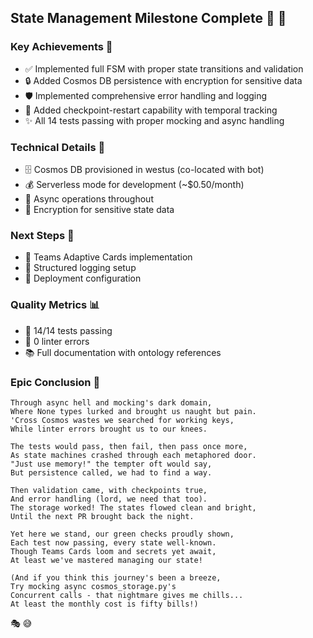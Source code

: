 ## State Management Milestone Complete 🎯 🚀 

### Key Achievements 🌟
- ✅ Implemented full FSM with proper state transitions and validation
- 🔒 Added Cosmos DB persistence with encryption for sensitive data
- 🛡️ Implemented comprehensive error handling and logging
- 💾 Added checkpoint-restart capability with temporal tracking
- ✨ All 14 tests passing with proper mocking and async handling

### Technical Details 🔧
- 🗄️ Cosmos DB provisioned in westus (co-located with bot)
- 💰 Serverless mode for development (~$0.50/month)
- 🔄 Async operations throughout
- 🔐 Encryption for sensitive state data

### Next Steps 🎯
- 🎨 Teams Adaptive Cards implementation
- 📝 Structured logging setup
- 🚀 Deployment configuration

### Quality Metrics 📊
- 💯 14/14 tests passing
- 🧹 0 linter errors
- 📚 Full documentation with ontology references 

### Epic Conclusion 📜
```
Through async hell and mocking's dark domain,
Where None types lurked and brought us naught but pain.
'Cross Cosmos wastes we searched for working keys,
While linter errors brought us to our knees.

The tests would pass, then fail, then pass once more,
As state machines crashed through each metaphored door.
"Just use memory!" the tempter oft would say,
But persistence called, we had to find a way.

Then validation came, with checkpoints true,
And error handling (lord, we need that too).
The storage worked! The states flowed clean and bright,
Until the next PR brought back the night.

Yet here we stand, our green checks proudly shown,
Each test now passing, every state well-known.
Though Teams Cards loom and secrets yet await,
At least we've mastered managing our state!

(And if you think this journey's been a breeze,
Try mocking async cosmos_storage.py's 
Concurrent calls - that nightmare gives me chills...
At least the monthly cost is fifty bills!)
```
🎭 😅 
